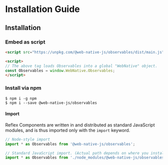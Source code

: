 # Installation Guide

## Installation

### Embed as script

```html
<script src="https://unpkg.com/@web-native-js/observables/dist/main.js"></script>

<script>
// The above tag loads Observables into a global "WebNative" object.
const Observables = window.WebNative.Observables;
</script>
```

### Install via npm

```text
$ npm i -g npm
$ npm i --save @web-native-js/observables
```

#### Import

Reflex Components are written in and distributed as standard JavaScript modules, and is thus imported only with the `import` keyword.

```javascript
// Node-style import
import * as Observables from '@web-native-js/observables';

// Standard JavaScript import. (Actual path depends on where you installed Observables to.)
import * as Observables from './node_modules/@web-native-js/observables/src/index.js';
```

